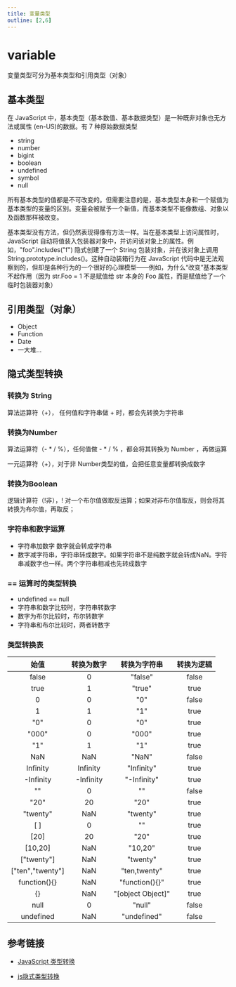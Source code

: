 ```yaml
---
title: 变量类型
outline: [2,6]
---
```


# variable

变量类型可分为基本类型和引用类型（对象）

## 基本类型

在 JavaScript 中，基本类型（基本数值、基本数据类型）是一种既非对象也无方法或属性 (en-US)的数据。有 7 种原始数据类型

- string
- number
- bigint
- boolean
- undefined
- symbol
- null

所有基本类型的值都是不可改变的。但需要注意的是，基本类型本身和一个赋值为基本类型的变量的区别。变量会被赋予一个新值，而基本类型不能像数组、对象以及函数那样被改变。

基本类型没有方法，但仍然表现得像有方法一样。当在基本类型上访问属性时，JavaScript 自动将值装入包装器对象中，并访问该对象上的属性。例如，"foo".includes("f") 隐式创建了一个 String 包装对象，并在该对象上调用 String.prototype.includes()。这种自动装箱行为在 JavaScript 代码中是无法观察到的，但却是各种行为的一个很好的心理模型——例如，为什么“改变”基本类型不起作用（因为 str.Foo = 1 不是赋值给 str 本身的 Foo 属性，而是赋值给了一个临时包装器对象）

## 引用类型（对象）

- Object
- Function
- Date
- 一大堆...


## 隐式类型转换

### 转换为 String

算法运算符（+）， 任何值和字符串做 + 时，都会先转换为字符串

### 转换为Number

算法运算符（- * / %），任何值做 - * / % ，都会将其转换为 Number ，再做运算

一元运算符（+），对于非 Number类型的值，会把任意变量都转换成数字

### 转换为Boolean

逻辑计算符（!非），! 对一个布尔值做取反运算；如果对非布尔值取反，则会将其转换为布尔值，再取反；

### 字符串和数字运算

- 字符串加数字 数字就会转成字符串
- 数字减字符串，字符串转成数字。如果字符串不是纯数字就会转成NaN。字符串减数字也一样。两个字符串相减也先转成数字

### == 运算时的类型转换

- undefined == null
- 字符串和数字比较时，字符串转数字
- 数字为布尔比较时，布尔转数字
- 字符串和布尔比较时，两者转数字

### 类型转换表

| 始值               | 转换为数字     | 转换为字符串            | 转换为逻辑 |
|:----------------:|:---------:|:-----------------:|:-----:|
| false            | 0         | "false"           | false |
| true             | 1         | "true"            | true  |
| 0                | 0         | "0"               | false |
| 1                | 1         | "1"               | true  |
| "0"              | 0         | "0"               | true  |
| "000"            | 0         | "000"             | true  |
| "1"              | 1         | "1"               | true  |
| NaN              | NaN       | "NaN"             | false |
| Infinity         | Infinity  | "Infinity"        | true  |
| -Infinity        | -Infinity | "-Infinity"       | true  |
| ""               | 0         | ""                | false |
| "20"             | 20        | "20"              | true  |
| "twenty"         | NaN       | "twenty"          | true  |
| [ ]              | 0         | ""                | true  |
| [20]             | 20        | "20"              | true  |
| [10,20]          | NaN       | "10,20"           | true  |
| ["twenty"]       | NaN       | "twenty"          | true  |
| ["ten","twenty"] | NaN       | "ten,twenty"      | true  |
| function(){}     | NaN       | "function(){}"    | true  |
| {}              | NaN       | "[object Object]" | true  |
| null             | 0         | "null"            | false |
| undefined        | NaN       | "undefined"       | false |

## 参考链接

- [JavaScript 类型转换](https://www.w3school.com.cn/js/js_type_conversion.asp)

- [js隐式类型转换](https://juejin.cn/post/7006210269345120293)